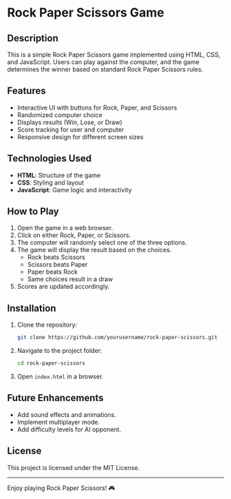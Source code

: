 # Rock Paper Scissors Game

## Description
This is a simple Rock Paper Scissors game implemented using HTML, CSS, and JavaScript. Users can play against the computer, and the game determines the winner based on standard Rock Paper Scissors rules.

## Features
- Interactive UI with buttons for Rock, Paper, and Scissors
- Randomized computer choice
- Displays results (Win, Lose, or Draw)
- Score tracking for user and computer
- Responsive design for different screen sizes

## Technologies Used
- **HTML**: Structure of the game
- **CSS**: Styling and layout
- **JavaScript**: Game logic and interactivity

## How to Play
1. Open the game in a web browser.
2. Click on either Rock, Paper, or Scissors.
3. The computer will randomly select one of the three options.
4. The game will display the result based on the choices.
   - Rock beats Scissors
   - Scissors beats Paper
   - Paper beats Rock
   - Same choices result in a draw
5. Scores are updated accordingly.

## Installation
1. Clone the repository:
   ```sh
   git clone https://github.com/yourusername/rock-paper-scissors.git
   ```
2. Navigate to the project folder:
   ```sh
   cd rock-paper-scissors
   ```
3. Open `index.html` in a browser.

## Future Enhancements
- Add sound effects and animations.
- Implement multiplayer mode.
- Add difficulty levels for AI opponent.

## License
This project is licensed under the MIT License.

---

Enjoy playing Rock Paper Scissors! 🎮
